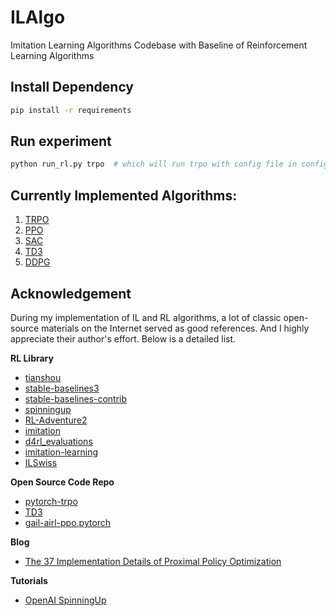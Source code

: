 # ILAlgo
Imitation Learning Algorithms Codebase with Baseline of Reinforcement Learning Algorithms

## Install Dependency

```bash
pip install -r requirements
```

## Run experiment

```bash
python run_rl.py trpo  # which will run trpo with config file in config/trpo.yml
```

## Currently Implemented Algorithms:

1. [TRPO](https://arxiv.org/abs/1502.05477)
2. [PPO](https://arxiv.org/abs/1707.06347)
3. [SAC](https://arxiv.org/abs/1812.05905)
4. [TD3](https://arxiv.org/abs/1802.09477)
5. [DDPG](https://arxiv.org/abs/1509.02971)

## Acknowledgement
During my implementation of IL and RL algorithms, a lot of classic open-source materials on the Internet served as good references. And I highly appreciate their author's effort. Below is a detailed list.

**RL Library**

+ [tianshou](https://github.com/thu-ml/tianshou)
+ [stable-baselines3](https://github.com/DLR-RM/stable-baselines3)
+ [stable-baselines-contrib](https://github.com/Stable-Baselines-Team/stable-baselines3-contrib)
+ [spinningup](https://github.com/openai/spinningup)
+ [RL-Adventure2](https://github.com/higgsfield/RL-Adventure-2)
+ [imitation](https://github.com/HumanCompatibleAI/imitation)
+ [d4rl_evaluations](https://github.com/rail-berkeley/d4rl_evaluations)
+ [imitation-learning](https://github.com/Kaixhin/imitation-learning)
+ [ILSwiss](https://github.com/Ericonaldo/ILSwiss)

**Open Source Code Repo**

+ [pytorch-trpo](https://github.com/ikostrikov/pytorch-trpo)
+ [TD3](https://github.com/sfujim/TD3)
+ [gail-airl-ppo.pytorch](https://github.com/ku2482/gail-airl-ppo.pytorch)

**Blog**

+ [The 37 Implementation Details of Proximal Policy Optimization](https://iclr.iro.umontreal.ca/679b37e0-caab-4710-921b-b59a688075df_1642188062/blog/)

**Tutorials**

+ [OpenAI SpinningUp](https://spinningup.openai.com/en/latest/index.html)
